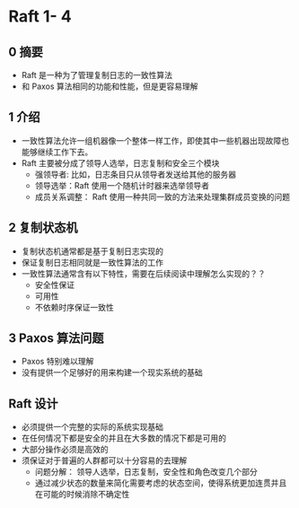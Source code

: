 # Raft 1- 4

## 0 摘要
- Raft 是一种为了管理复制日志的一致性算法
- 和 Paxos 算法相同的功能和性能，但是更容易理解

## 1 介绍
- 一致性算法允许一组机器像一个整体一样工作，即使其中一些机器出现故障也能够继续工作下去。
- Raft 主要被分成了领导人选举，日志复制和安全三个模块
  - 强领导者: 比如，日志条目只从领导者发送给其他的服务器
  - 领导选举：Raft 使用一个随机计时器来选举领导者
  - 成员关系调整： Raft 使用一种共同一致的方法来处理集群成员变换的问题

## 2 复制状态机
- 复制状态机通常都是基于复制日志实现的
- 保证复制日志相同就是一致性算法的工作
- 一致性算法通常含有以下特性，需要在后续阅读中理解怎么实现的？？
  - 安全性保证
  - 可用性
  - 不依赖时序保证一致性
  
## 3 Paxos 算法问题
- Paxos 特别难以理解
- 没有提供一个足够好的用来构建一个现实系统的基础

## Raft 设计
- 必须提供一个完整的实际的系统实现基础
- 在任何情况下都是安全的并且在大多数的情况下都是可用的
- 大部分操作必须是高效的
- 须保证对于普遍的人群都可以十分容易的去理解
  - 问题分解： 领导人选举，日志复制，安全性和角色改变几个部分
  - 通过减少状态的数量来简化需要考虑的状态空间，使得系统更加连贯并且在可能的时候消除不确定性
